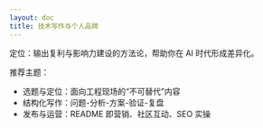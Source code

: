 ```yaml
---
layout: doc
title: 技术写作与个人品牌
---
```


定位：输出复利与影响力建设的方法论，帮助你在 AI 时代形成差异化。

推荐主题：
- 选题与定位：面向工程现场的“不可替代”内容
- 结构化写作：问题-分析-方案-验证-复盘
- 发布与运营：README 即营销、社区互动、SEO 实操
